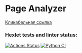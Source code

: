 # Page Analyzer
[Кликабельная ссылка](https://python-project-83-hrbb.onrender.com)
### Hexlet tests and linter status:
[![Actions Status](https://github.com/Detya9/python-project-83/actions/workflows/hexlet-check.yml/badge.svg)](https://github.com/Detya9/python-project-83/actions)
[![Python CI](https://github.com/Detya9/python-project-83/actions/workflows/pythonCI.yml/badge.svg?branch=main)](https://github.com/Detya9/python-project-83/actions/workflows/pythonCI.yml)
